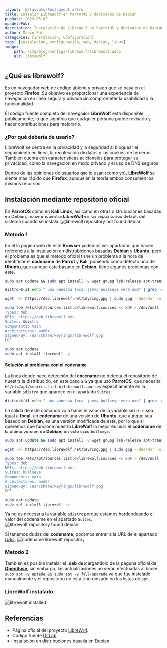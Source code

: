 ```yaml
---
layout: '@/layouts/PostLayout.astro'
title: Instalar LibreWolf en ParrotOS y derivados de Debian
pubDate: 2023-05-03
upadetePub:
description: Instalación de LibreWolf en ParrotOS y derivados de Debian
author: Marco Pat
categories: [Instalación, Configuración]
tags: [instalación, configuración, web, debian, linux]
image:
    path: /img/blog/configs/librewolf/librewolf.webp
    alt: librewolf
---
```


## ¿Qué es librewolf?

Es un navegador web de código abierto y privado que se basa en el proyecto **Firefox**. Su objetivo es proporcionar una experiencia de navegación en línea segura y privada sin comprometer la usabilidad y la funcionalidad.

El código fuente completo del navegador **LibreWolf** está disponible públicamente, lo que significa que cualquier persona puede revisarlo y hacer contribuciones para mejorarlo.

### ¿Por qué debería de usarlo?

LibreWolf se centra en la privacidad y la seguridad al bloquear el seguimiento en línea, la recolección de datos y las cookies de terceros. También cuenta con características adicionales para proteger su privacidad, como la navegación en modo privado y el uso de DNS seguros.

Dentro de las opiniones de usuarios que lo usan (como yo), **LibreWolf** se siente más rápido que **Firefox**, aunque en la teoría ambos consumen los mismos recursos.

## Instalación mediante repositorio oficial

En **ParrotOS** como en **Kali Linux**, así como en otras distrubuciones basadas en Debian, no se encuentra **LibreWolf** en los repositorios default del sistema cuando se instala.
![librewolf repository not found debian](/img/blog/configs/librewolf/not-found.webp)

### Metodo 1

En el la página web de este **Browser** podemos ver apartados que hacen referencia a la instalación en distrubiciones basadas **Debian** y **Ubuntu**, pero el problema es que el método oficial tiene un problema a la hora de identificar el **codename** de **Parrot** y **Kali**, poniendo como defecto uno de **Ubuntu**, que aunque este basado en **Debian**, tiene algunos problemas con este.

```bash
sudo apt update && sudo apt install -y wget gnupg lsb-release apt-transport-https ca-certificates

distro=$(if echo " una vanessa focal jammy bullseye vera uma" | grep -q " $(lsb_release -sc) "; then echo $(lsb_release -sc); else echo focal; fi)

wget -O- https://deb.librewolf.net/keyring.gpg | sudo gpg --dearmor -o /usr/share/keyrings/librewolf.gpg

sudo tee /etc/apt/sources.list.d/librewolf.sources << EOF > /dev/null
Types: deb
URIs: https://deb.librewolf.net
Suites: $distro
Components: main
Architectures: amd64
Signed-By: /usr/share/keyrings/librewolf.gpg
EOF

sudo apt update
sudo apt install librewolf -y
```

#### Solución al problema con el codename

La linea donde hace detección del **codename** no detecta el repositorio de nuestra la distribución, en este caso `ara` ya que usó **ParrotOS**, que necesita el `/etc/apt/sources.list.d/librewolf.sources` especifiamente en la variable `$distro` que aparece en el apartado `Suites`.

```bash
distro=$(if echo " una vanessa focal jammy bullseye vera uma" | grep -q " $(lsb_release -sc) "; then echo $(lsb_release -sc); else echo focal; fi)
```

La sálida de este comando va a hacer el valor de la variable `$distro` sea igual a **focal**, un **codename** de una versión de **Ubuntu**, que aunque sea basado en **Debian**, es una versión modificada de este, por lo que si queremos que funcione nuestro **LibreWolf** lo mejor es usar el **codename** de la última versión de **Debian**, en este caso `bullseye`.

```bash
sudo apt update && sudo apt install -y wget gnupg lsb-release apt-transport-https ca-certificates

wget -O- https://deb.librewolf.net/keyring.gpg | sudo gpg --dearmor -o /usr/share/keyrings/librewolf.gpg

sudo tee /etc/apt/sources.list.d/librewolf.sources << EOF > /dev/null
Types: deb
URIs: https://deb.librewolf.net
Suites: bullseye
Components: main
Architectures: amd64
Signed-By: /usr/share/keyrings/librewolf.gpg
EOF

sudo apt update
sudo apt install librewolf -y
```

Ya no es necesaria la variable `$distro` porque estamos hardcodeando el valor del codename en el apartado `Suites`.
![librewolf repository found debian](/img/blog/configs/librewolf/search-found.webp)

Si tenemos dudas del **codename**, podemos entrar a la URL de el apartado [*URIs*](https://deb.librewolf.net/dists/).
![codename librewolf repository](/img/blog/configs/librewolf/url-dist.webp)

### Metodo 2

También es posible instalar el **.deb** descargandolo de la páguna oficial de [**OpenSuse**](https://download.opensuse.org/repositories/home:/bgstack15:/aftermozilla/Debian_Unstable/amd64/), sin embargo, las actualizaciones no serán efectuadas al hacer `sudo apt -y uptade && sudo apt -y full-upgrade` ya que fue instalado manualmente y el repositorio no está sincronizado en las listas de `apt`.

### LibreWolf instalado

![librewolf installed](/img/blog/configs/librewolf/installed.webp)

## Referencias

* Página oficial del proyecto [LibreWolf](https://librewolf.net/#what-is-librewolf).
* Código fuente [GitLab](https://gitlab.com/librewolf-community/browser).
* Instalación en distribuciones basada en [Debian](https://librewolf.net/installation/debian/).
